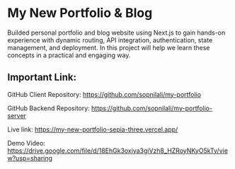 # My New Portfolio & Blog

Builded personal portfolio and blog website using Next.js to gain hands-on experience with dynamic routing, API integration, authentication, state management, and deployment. In this project will help we learn these concepts in a practical and engaging way.

## Important Link:

GitHub Client Repository: https://github.com/sopnilali/my-portfolio

GitHub Backend Repository: https://github.com/sopnilali/my-portfolio-server

Live link: https://my-new-portfolio-sepia-three.vercel.app/

Demo Video:  https://drive.google.com/file/d/18EhGk3oxjya3giVzh8_HZRoyNKyO5kTy/view?usp=sharing